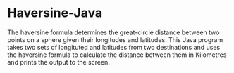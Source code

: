 # Haversine-Java
The haversine formula determines the great-circle distance between two points on a sphere given their longitudes and latitudes. This Java program takes two sets of longituted and latitudes from two destinations and uses the haversine formula to calculate the distance between them in Kilometres and prints the output to the screen.
